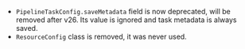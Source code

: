 - `PipelineTaskConfig.saveMetadata` field is now deprecated, will be removed after v26. Its value is ignored and task metadata is always saved.
- `ResourceConfig` class is removed, it was never used.
